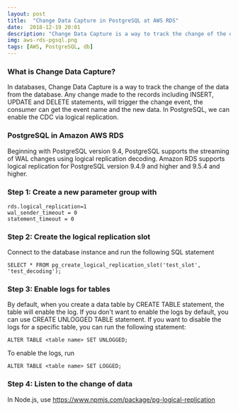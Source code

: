 ```yaml
---
layout: post
title:  "Change Data Capture in PostgreSQL at AWS RDS"
date:  2018-12-19 20:01
description: "Change Data Capture is a way to track the change of the data from the database."
img: aws-rds-pgsql.png 
tags: [AWS, PostgreSQL, db]
---
```


### What is Change Data Capture?
In databases, Change Data Capture is a way to track the change of the data from the database. Any change made to the records including INSERT, UPDATE and DELETE statements, will trigger the change event, the consumer can get the event name and the new data.
In PostgreSQL, we can enable the CDC via logical replication.

### PostgreSQL in Amazon AWS RDS
Beginning with PostgreSQL version 9.4, PostgreSQL supports the streaming of WAL changes using logical replication decoding. Amazon RDS supports logical replication for PostgreSQL version 9.4.9 and higher and 9.5.4 and higher. 

### Step 1: Create a new parameter group with
```
rds.logical_replication=1 
wal_sender_timeout = 0
statement_timeout = 0
```

### Step 2: Create the logical replication slot
Connect to the database instance and run the following SQL statement
```
SELECT * FROM pg_create_logical_replication_slot('test_slot', 'test_decoding');
```

### Step 3: Enable logs for tables
By default, when you create a data table by CREATE TABLE statement, the table will enable the log.
If you don't want to enable the logs by default, you can use CREATE UNLOGGED TABLE statement.
If you want to disable the logs for a specific table, you can run the following statement:
```
ALTER TABLE <table name> SET UNLOGGED;
```
To enable the logs, run
```
ALTER TABLE <table name> SET LOGGED;
```

### Step 4: Listen to the change of data
In Node.js, use https://www.npmjs.com/package/pg-logical-replication